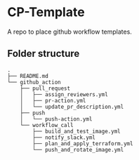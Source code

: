 # CP-Template
A repo to place github workflow templates.

## Folder structure
```
.
├── README.md
└── github_action
    ├── pull_request
    │   ├── assign_reviewers.yml
    │   ├── pr-action.yml
    │   └── update_pr_description.yml
    ├── push
    │   └── push-action.yml
    └── workflow_call
        ├── build_and_test_image.yml
        ├── notify_slack.yml
        ├── plan_and_apply_terraform.yml
        └── push_and_rotate_image.yml
```